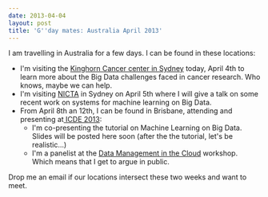 ```yaml
---
date: 2013-04-04
layout: post
title: 'G''day mates: Australia April 2013'
---
```


I am travelling in Australia for a few days. I can be found in these locations:

  * I'm visiting the [Kinghorn Cancer center in Sydney](http://tkcc.org.au/) today, April 4th to learn more about the Big Data challenges faced in cancer research. Who knows, maybe we can help.
  * I'm visiting [NICTA](http://www.nicta.com.au/) in Sydney on April 5th where I will give a talk on some recent work on systems for machine learning on Big Data.
  * From April 8th an 12th, I can be found in Brisbane, attending and presenting at[ ICDE 2013](http://www.icde2013.org/):
    * I'm co-presenting the tutorial on Machine Learning on Big Data. Slides will be posted here soon (after the the tutorial, let's be realistic...)
    * I'm a panelist at the [Data Management in the Cloud](http://db.uwaterloo.ca/dmc2013) workshop. Which means that I get to argue in public.

Drop me an email if our locations intersect these two weeks and want to meet.
